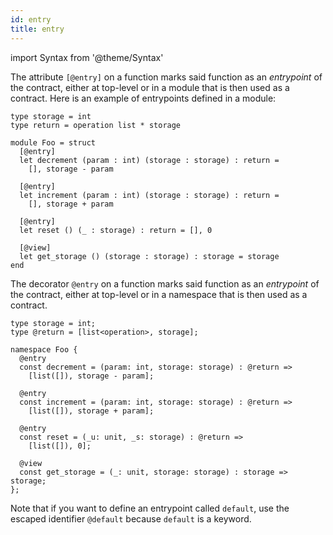```yaml
---
id: entry
title: entry
---
```


import Syntax from '@theme/Syntax'

<Syntax syntax="cameligo">

The attribute `[@entry]` on a function marks said function as an
*entrypoint* of the contract, either at top-level or in a module that
is then used as a contract. Here is an example of entrypoints defined
in a module:

```cameligo group=entry
type storage = int
type return = operation list * storage

module Foo = struct
  [@entry]
  let decrement (param : int) (storage : storage) : return =
    [], storage - param

  [@entry]
  let increment (param : int) (storage : storage) : return =
    [], storage + param

  [@entry]
  let reset () (_ : storage) : return = [], 0

  [@view]
  let get_storage () (storage : storage) : storage = storage
end
```

</Syntax>

<Syntax syntax="jsligo">

The decorator `@entry` on a function marks said function as an
*entrypoint* of the contract, either at top-level or in a namespace
that is then used as a contract.

```jsligo group=entry
type storage = int;
type @return = [list<operation>, storage];

namespace Foo {
  @entry
  const decrement = (param: int, storage: storage) : @return =>
    [list([]), storage - param];

  @entry
  const increment = (param: int, storage: storage) : @return =>
    [list([]), storage + param];

  @entry
  const reset = (_u: unit, _s: storage) : @return =>
    [list([]), 0];

  @view
  const get_storage = (_: unit, storage: storage) : storage => storage;
};
```

Note that if you want to define an entrypoint called `default`, use
the escaped identifier `@default` because `default` is a keyword.

</Syntax>
